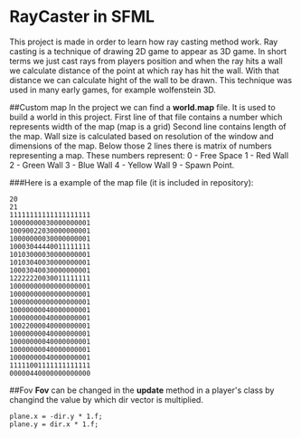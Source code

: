 # RayCaster in SFML

This project is made in order to learn how ray casting method work. Ray casting is a technique of drawing 2D game to appear as 3D game.
In short terms we just cast rays from players position and when the ray hits a wall we calculate distance of the point at which ray has hit the wall.
With that distance we can calculate hight of the wall to be drawn.
This technique was used in many early games, for example wolfenstein 3D.

##Custom map
In the project we can find a **world.map** file.
It is used to build a world in this project. First line of that file contains a number which represents width of the map (map is a grid)
Second line contains length of the map. Wall size is calculated based on resolution of the window and dimensions of the map.
Below those 2 lines there is matrix of numbers representing a map.
These numbers represent:
0 - Free Space
1 - Red Wall
2 - Green Wall
3 - Blue Wall
4 - Yellow Wall
9 - Spawn Point.

###Here is a example of the map file (it is included in repository):
```
20
21
11111111111111111111
10000000030000000001
10090022030000000001
10000000030000000001
10003044440011111111
10103000030000000001
10103040030000000001
10003040030000000001
12222220030011111111
10000000000000000001
10000000000000000001
10000000000000000001
10000000040000000001
10000000040000000001
10022000040000000001
10000000040000000001
10000000040000000001
10000000040000000001
10000000040000000001
11111001111111111111
00000440000000000000
```
##Fov
**Fov** can be changed in the **update** method in a player's class by changind the value by which dir vector is multiplied.
```
plane.x = -dir.y * 1.f;
plane.y = dir.x * 1.f;
```

